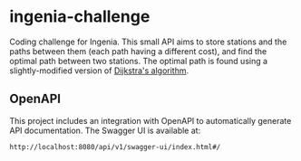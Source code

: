 # ingenia-challenge

Coding challenge for Ingenia.
This small API aims to store stations and the paths between them (each path having a different cost), and find the optimal path between two stations.
The optimal path is found using a slightly-modified version of [Dijkstra's algorithm](https://en.wikipedia.org/wiki/Dijkstra%27s_algorithm).

## OpenAPI

This project includes an integration with OpenAPI to automatically generate API documentation.
The Swagger UI is available at:
```
http://localhost:8080/api/v1/swagger-ui/index.html#/
```
